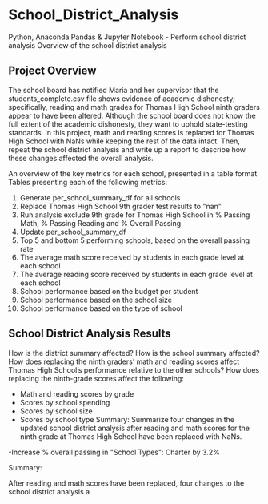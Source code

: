 # School_District_Analysis
Python, Anaconda Pandas &amp; Jupyter Notebook - Perform school district analysis
Overview of the school district analysis

## Project Overview
The school board has notified Maria and her supervisor that the students_complete.csv file shows evidence of academic dishonesty; specifically, reading and math grades for Thomas High School ninth graders appear to have been altered. Although the school board does not know the full extent of the academic dishonesty, they want to uphold state-testing standards. In this project, math and reading scores is replaced for Thomas High School with NaNs while keeping the rest of the data intact. Then, repeat the school district analysis and write up a report to describe how these changes affected the overall analysis.

An overview of the key metrics for each school, presented in a table format
Tables presenting each of the following metrics:

1. Generate per_school_summary_df for all schools
2. Replace Thomas High School 9th grader test results to "nan" 
3. Run analysis exclude 9th grade for Thomas High School in % Passing Math, % Passing Reading and % Overall Passing
4. Update per_school_summary_df
5. Top 5 and bottom 5 performing schools, based on the overall passing rate
6. The average math score received by students in each grade level at each school
7. The average reading score received by students in each grade level at each school
8. School performance based on the budget per student
9. School performance based on the school size
10. School performance based on the type of school

## School District Analysis Results

How is the district summary affected?
How is the school summary affected?
How does replacing the ninth graders’ math and reading scores affect Thomas High School’s performance relative to the other schools?
How does replacing the ninth-grade scores affect the following:
- Math and reading scores by grade
- Scores by school spending
- Scores by school size
- Scores by school type
Summary: Summarize four changes in the updated school district analysis after reading and math scores for the ninth grade at Thomas High School have been replaced with NaNs.

-Increase % overall passing in "School Types": Charter by 3.2%


Summary:

After reading and math scores have been replaced, four changes to the school district analysis a
